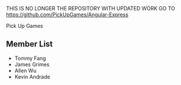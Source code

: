 THIS IS NO LONGER THE REPOSITORY WITH UPDATED WORK
GO TO https://github.com/PickUpGames/Angular-Express


Pick Up Games

Member List
-----------
* Tommy Fang
* James Grimes
* Allen Wu
* Kevin Andrade

